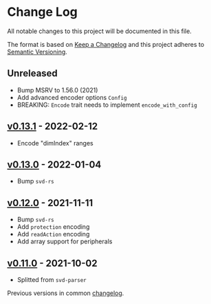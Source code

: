 # Change Log

All notable changes to this project will be documented in this file.

The format is based on [Keep a Changelog](http://keepachangelog.com/)
and this project adheres to [Semantic Versioning](http://semver.org/).

## Unreleased

- Bump MSRV to 1.56.0 (2021)
- Add advanced encoder options `Config`
- BREAKING: `Encode` trait needs to implement `encode_with_config`

## [v0.13.1] - 2022-02-12

- Encode "dimIndex" ranges

## [v0.13.0] - 2022-01-04

- Bump `svd-rs`

## [v0.12.0] - 2021-11-11

- Bump `svd-rs`
- Add `protection` encoding
- Add `readAction` encoding
- Add array support for peripherals

## [v0.11.0] - 2021-10-02
- Splitted from `svd-parser`

Previous versions in common [changelog](../CHANGELOG.md).

[Unreleased]: https://github.com/rust-embedded/svd/compare/svd-rs-v0.13.1...HEAD
[v0.13.1]: https://github.com/rust-embedded/svd/compare/svd-parser-v0.13.1...svd-rs-v0.13.1
[v0.13.0]: https://github.com/rust-embedded/svd/compare/v0.12.0...v0.13.0
[v0.12.0]: https://github.com/rust-embedded/svd/compare/v0.11.0...v0.12.0
[v0.11.0]: https://github.com/rust-embedded/svd/compare/v0.10.2...v0.11.0
